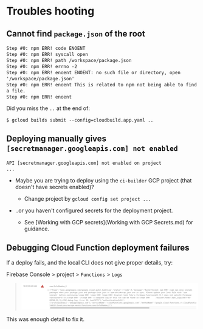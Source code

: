 # Troubles hooting


## Cannot find `package.json` of the root

```
Step #0: npm ERR! code ENOENT
Step #0: npm ERR! syscall open
Step #0: npm ERR! path /workspace/package.json
Step #0: npm ERR! errno -2
Step #0: npm ERR! enoent ENOENT: no such file or directory, open '/workspace/package.json'
Step #0: npm ERR! enoent This is related to npm not being able to find a file.
Step #0: npm ERR! enoent 
```

Did you miss the `..` at the end of:

```
$ gcloud builds submit --config=cloudbuild.app.yaml ..
```

## Deploying manually gives `[secretmanager.googleapis.com] not enabled`

```
API [secretmanager.googleapis.com] not enabled on project 
...
```

- Maybe you are trying to deploy using the `ci-builder` GCP project (that doesn't have secrets enabled)?

   - Change project by `gcloud config set project ...`

- ..or you haven't configured secrets for the deployment project.

   - See [Working with GCP secrets](Working with GCP Secrets.md) for guidance.


## Debugging Cloud Function deployment failures

If a deploy fails, and the local CLI does not give proper details, try:

Firebase Console > project > `Functions` > `Logs`

>![](.images/firebase-console-functions-logs.png)

This was enough detail to fix it.
